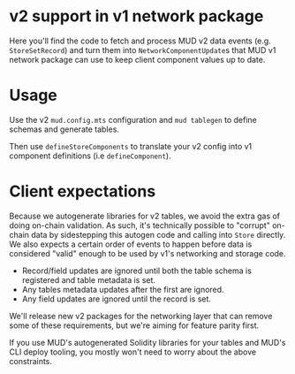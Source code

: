 # v2 support in v1 network package

Here you'll find the code to fetch and process MUD v2 data events (e.g. `StoreSetRecord`) and turn them into `NetworkComponentUpdate`s that MUD v1 network package can use to keep client component values up to date.

# Usage

Use the v2 `mud.config.mts` configuration and `mud tablegen` to define schemas and generate tables.

Then use `defineStoreComponents` to translate your v2 config into v1 component definitions (i.e `defineComponent`).

# Client expectations

Because we autogenerate libraries for v2 tables, we avoid the extra gas of doing on-chain validation. As such, it's technically possible to "corrupt" on-chain data by sidestepping this autogen code and calling into `Store` directly. We also expects a certain order of events to happen before data is considered "valid" enough to be used by v1's networking and storage code.

- Record/field updates are ignored until both the table schema is registered and table metadata is set.
- Any tables metadata updates after the first are ignored.
- Any field updates are ignored until the record is set.

We'll release new v2 packages for the networking layer that can remove some of these requirements, but we're aiming for feature parity first.

If you use MUD's autogenerated Solidity libraries for your tables and MUD's CLI deploy tooling, you mostly won't need to worry about the above constraints.
